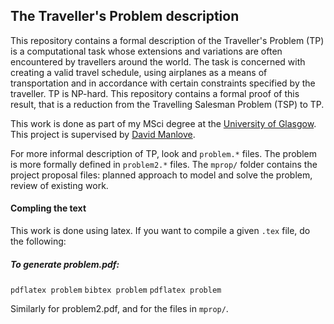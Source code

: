 ## The Traveller's Problem description ##
This repository contains a formal description of the Traveller's Problem (TP) is a computational task whose extensions and variations are often encountered by travellers around the world. The task is concerned with creating a valid travel schedule, using airplanes as a means of transportation and in accordance with certain constraints specified by the traveller. TP is NP-hard. This repository contains a formal proof of this result, that is a reduction from the Travelling Salesman Problem (TSP) to TP.

This work is done as part of my MSci degree at the [University of Glasgow](http://www.gla.ac.uk/). This project is supervised by [David Manlove](http://www.dcs.gla.ac.uk/~davidm/).

For more informal description of TP, look and `problem.*` files. The problem is more formally defined in `problem2.*` files. The `mprop/` folder contains the project proposal files: planned approach to model and solve the problem, review of existing work.

#### Compling the text ####
This work is done using latex. If you want to compile a given `.tex` file, do the following:

##### To generate problem.pdf: #####
`pdflatex problem`
`bibtex problem`
`pdflatex problem`

Similarly for problem2.pdf, and for the files in `mprop/`.